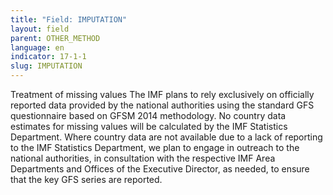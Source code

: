 ```yaml
---
title: "Field: IMPUTATION"
layout: field
parent: OTHER_METHOD
language: en
indicator: 17-1-1
slug: IMPUTATION
---
```

Treatment of missing values
The IMF plans to rely exclusively on officially reported data provided by the national authorities using the standard GFS questionnaire based on GFSM 2014 methodology. No country data estimates for missing values will be calculated by the IMF Statistics Department. Where country data are not available due to a lack of reporting to the IMF Statistics Department, we plan to engage in outreach to the national authorities, in consultation with the respective IMF Area Departments and Offices of the Executive Director, as needed, to ensure that the key GFS series are reported.